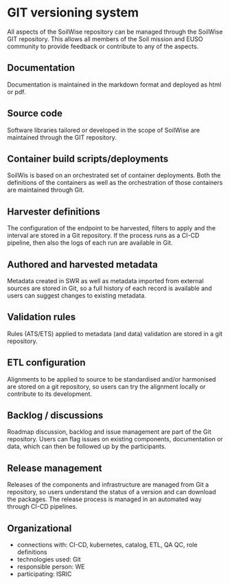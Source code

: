 # GIT versioning system

All aspects of the SoilWise repository can be managed through the SoilWise GIT repository. 
This allows all members of the Soil mission and EUSO community to provide feedback or contribute to any of the aspects.

## Documentation

Documentation is maintained in the markdown format and deployed as html or pdf.

## Source code

Software libraries tailored or developed in the scope of SoilWise are maintained through the GIT repository.

## Container build scripts/deployments

SoilWis is based on an orchestrated set of container deployments. Both the definitions of the containers as well as the orchestration of those containers are maintained through Git.

## Harvester definitions

The configuration of the endpoint to be harvested, filters to apply and the interval are stored in a Git repository. If the process runs as a CI-CD pipeline, then also the logs of each run are available in Git.

## Authored and harvested metadata

Metadata created in SWR as well as metadata imported from external sources are stored in Git, so a full history of each record is available and users can suggest changes to existing metadata.

## Validation rules

Rules (ATS/ETS) applied to metadata (and data) validation are stored in a git repository.

## ETL configuration

Alignments to be applied to source to be standardised and/or harmonised are stored on a git repository, so users can try the alignment locally or contribute to its development.

## Backlog / discussions

Roadmap discussion, backlog and issue management are part of the Git repository. Users can flag issues on existing components, documentation or data, which can then be followed up by the participants.

## Release management

Releases of the components and infrastructure are managed from Git a repository, so users understand the status of a version and can download the packages. The release process is managed in an automated way through CI-CD pipelines.

## Organizational

- connections with: CI-CD, kubernetes, catalog, ETL, QA QC, role definitions
- technologies used: Git
- responsible person: WE
- participating: ISRIC
